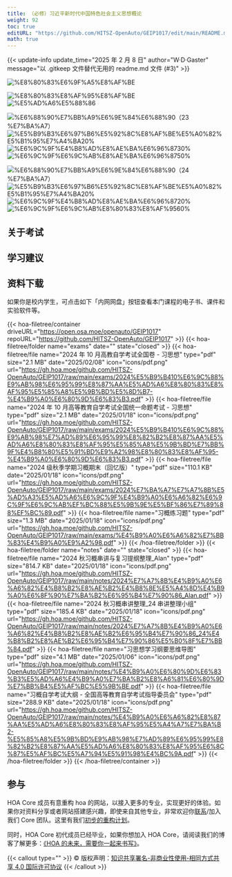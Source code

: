 ```yaml
---
title: （必修）习近平新时代中国特色社会主义思想概论
weight: 92
toc: true
editURL: "https://github.com/HITSZ-OpenAuto/GEIP1017/edit/main/README.md"
math: true
---
```


{{< update-info update_time="2025 年 2 月 8 日" author="W·D·Gaster" message="以 .gitkeep 文件替代无用的 readme.md 文件 (#3)" >}}


<!--
1. 通过 [Shields.io](https://shields.io/) 生成如下的徽章，标注课程的基本信息。
2. 请根据课程的具体内容增删仓库的子文件夹。子文件夹建议使用小写英文，并且添加 README.md。
3. 关于课程的描述可以不止以下几个方面，酌情增删。
4. hoa.moe 生成本课程对应页面后，请将页面链接复制到 GitHub 仓库的 About/Website 中。
5. 可以在 GitHub 页面的 About/Topics 中为课程添加话题名称。
    -->

<div class="img-div hx:mt-4 hx:flex-row hx:justify-start hx:items-center">

![%E8%80%83%E6%9F%A5%E8%AF%BE](https://img.shields.io/badge/%E8%80%83%E6%9F%A5%E8%AF%BE（22、23%E7%BA%A7）-green)

![%E8%80%83%E8%AF%95%E8%AF%BE](https://img.shields.io/badge/%E8%80%83%E8%AF%95%E8%AF%BE（24%E7%BA%A7%E4%B9%8B%E5%90%8E）-red)
![%E5%AD%A6%E5%88%86](https://img.shields.io/badge/%E5%AD%A6%E5%88%86-2.5-moccasin)

![%E6%88%90%E7%BB%A9%E6%9E%84%E6%88%90（23 %E7%BA%A7）](https://img.shields.io/badge/%E6%88%90%E7%BB%A9%E6%9E%84%E6%88%90（23%E7%BA%A7）-gold)
![%E5%B9%B3%E6%97%B6%E5%92%8C%E8%AF%BE%E5%A0%82%E5%B1%95%E7%A4%BA20%](https://img.shields.io/badge/%E5%B9%B3%E6%97%B6%E5%92%8C%E8%AF%BE%E5%A0%82%E5%B1%95%E7%A4%BA-20%25-wheat)
![%E6%9C%9F%E4%B8%AD%E8%AE%BA%E6%96%8730%](https://img.shields.io/badge/%E6%9C%9F%E4%B8%AD%E8%AE%BA%E6%96%87-30%25-wheat)
![%E6%9C%9F%E6%9C%AB%E8%AE%BA%E6%96%8750%](https://img.shields.io/badge/%E6%9C%9F%E6%9C%AB%E8%AE%BA%E6%96%87-50%25-wheat)

![%E6%88%90%E7%BB%A9%E6%9E%84%E6%88%90（24 %E7%BA%A7）](https://img.shields.io/badge/%E6%88%90%E7%BB%A9%E6%9E%84%E6%88%90（24%E7%BA%A7）-gold)
![%E5%B9%B3%E6%97%B6%E5%92%8C%E8%AF%BE%E5%A0%82%E5%B1%95%E7%A4%BA20%](https://img.shields.io/badge/%E5%B9%B3%E6%97%B6%E5%92%8C%E8%AF%BE%E5%A0%82%E5%B1%95%E7%A4%BA-20%25-wheat)
![%E6%9C%9F%E4%B8%AD%E8%AE%BA%E6%96%8720%](https://img.shields.io/badge/%E6%9C%9F%E4%B8%AD%E8%AE%BA%E6%96%87-20%25-wheat)
![%E6%9C%9F%E6%9C%AB%E8%80%83%E8%AF%9560%](https://img.shields.io/badge/%E6%9C%9F%E6%9C%AB%E8%80%83%E8%AF%95-60%25-wheat)

</div>

<!--徽章不能包含空格，因此无法在数字和中文间添加空格-->

## 关于考试

## 学习建议

## 资料下载

如果你是校内学生，可点击如下「内网网盘」按钮查看本门课程的电子书、课件和实验软件等。

{{< hoa-filetree/container driveURL="https://open.osa.moe/openauto/GEIP1017" repoURL="https://github.com/HITSZ-OpenAuto/GEIP1017" >}}
{{< hoa-filetree/folder name="exams" date="" state="closed" >}}
{{< hoa-filetree/file name="2024 年 10 月高教自学考试全国卷 - 习思想" type="pdf" size="2.1 MB" date="2025/02/08" icon="icons/pdf.png" url="https://gh.hoa.moe/github.com/HITSZ-OpenAuto/GEIP1017/raw/main/exams/2024%E5%B9%B410%E6%9C%88%E9%AB%98%E6%95%99%E8%87%AA%E5%AD%A6%E8%80%83%E8%AF%95%E5%85%A8%E5%9B%BD%E5%8D%B7-%E4%B9%A0%E6%80%9D%E6%83%B3.pdf" >}}
{{< hoa-filetree/file name="2024 年 10 月高等教育自学考试全国统一命题考试 - 习思想" type="pdf" size="2.1 MB" date="2025/01/18" icon="icons/pdf.png" url="https://gh.hoa.moe/github.com/HITSZ-OpenAuto/GEIP1017/raw/main/exams/2024%E5%B9%B410%E6%9C%88%E9%AB%98%E7%AD%89%E6%95%99%E8%82%B2%E8%87%AA%E5%AD%A6%E8%80%83%E8%AF%95%E5%85%A8%E5%9B%BD%E7%BB%9F%E4%B8%80%E5%91%BD%E9%A2%98%E8%80%83%E8%AF%95-%E4%B9%A0%E6%80%9D%E6%83%B3.pdf" >}}
{{< hoa-filetree/file name="2024 级秋季学期习概期末（回忆版）" type="pdf" size="110.1 KB" date="2025/01/18" icon="icons/pdf.png" url="https://gh.hoa.moe/github.com/HITSZ-OpenAuto/GEIP1017/raw/main/exams/2024%E7%BA%A7%E7%A7%8B%E5%AD%A3%E5%AD%A6%E6%9C%9F%E4%B9%A0%E6%A6%82%E6%9C%9F%E6%9C%AB%EF%BC%88%E5%9B%9E%E5%BF%86%E7%89%88%EF%BC%89.pdf" >}}
{{< hoa-filetree/file name="习概练习题" type="pdf" size="1.3 MB" date="2025/01/18" icon="icons/pdf.png" url="https://gh.hoa.moe/github.com/HITSZ-OpenAuto/GEIP1017/raw/main/exams/%E4%B9%A0%E6%A6%82%E7%BB%83%E4%B9%A0%E9%A2%98.pdf" >}}
{{< /hoa-filetree/folder >}}
{{< hoa-filetree/folder name="notes" date="" state="closed" >}}
{{< hoa-filetree/file name="2024 秋习概串讲与复习提纲整理_Alan" type="pdf" size="814.7 KB" date="2025/01/18" icon="icons/pdf.png" url="https://gh.hoa.moe/github.com/HITSZ-OpenAuto/GEIP1017/raw/main/notes/2024%E7%A7%8B%E4%B9%A0%E6%A6%82%E4%B8%B2%E8%AE%B2%E4%B8%8E%E5%A4%8D%E4%B9%A0%E6%8F%90%E7%BA%B2%E6%95%B4%E7%90%86_Alan.pdf" >}}
{{< hoa-filetree/file name="2024 秋习概串讲整理_24 串讲整理小组" type="pdf" size="185.4 KB" date="2025/01/18" icon="icons/pdf.png" url="https://gh.hoa.moe/github.com/HITSZ-OpenAuto/GEIP1017/raw/main/notes/2024%E7%A7%8B%E4%B9%A0%E6%A6%82%E4%B8%B2%E8%AE%B2%E6%95%B4%E7%90%86_24%E4%B8%B2%E8%AE%B2%E6%95%B4%E7%90%86%E5%B0%8F%E7%BB%84.pdf" >}}
{{< hoa-filetree/file name="习思想学习纲要思维导图" type="pdf" size="4.1 MB" date="2025/01/06" icon="icons/pdf.png" url="https://gh.hoa.moe/github.com/HITSZ-OpenAuto/GEIP1017/raw/main/notes/%E4%B9%A0%E6%80%9D%E6%83%B3%E5%AD%A6%E4%B9%A0%E7%BA%B2%E8%A6%81%E6%80%9D%E7%BB%B4%E5%AF%BC%E5%9B%BE.pdf" >}}
{{< hoa-filetree/file name="习概自学考试大纲 - 全国高等教育自学考试指导委员会" type="pdf" size="288.9 KB" date="2025/01/18" icon="icons/pdf.png" url="https://gh.hoa.moe/github.com/HITSZ-OpenAuto/GEIP1017/raw/main/notes/%E4%B9%A0%E6%A6%82%E8%87%AA%E5%AD%A6%E8%80%83%E8%AF%95%E5%A4%A7%E7%BA%B2-%E5%85%A8%E5%9B%BD%E9%AB%98%E7%AD%89%E6%95%99%E8%82%B2%E8%87%AA%E5%AD%A6%E8%80%83%E8%AF%95%E6%8C%87%E5%AF%BC%E5%A7%94%E5%91%98%E4%BC%9A.pdf" >}}
{{< /hoa-filetree/folder >}}
{{< /hoa-filetree/container >}}

## 参与

HOA Core 成员有意重构 hoa 的网站，以接入更多的专业，实现更好的体验。如果你对资料分享或者网站搭建感兴趣，即使来自其他专业，非常欢迎你[联系](mailto:hi@hoa.moe)/加入我们 Core 团队。这里有我们[初步的重构计划](https://historical-mousepad-286.notion.site/HOA-1f71751ad5fe80978c70d9e32330d7e6)。

同时，HOA Core 初代成员已经毕业，如果你想加入 HOA Core，请阅读我们的博客了解更多：[《HOA 的未来，需要你一起来书写》](https://hoa.moe/news/future-of-hoa)。

{{< callout type="" >}}
  © 版权声明：[知识共享署名-非商业性使用-相同方式共享 4.0 国际许可协议](https://creativecommons.org/licenses/by-nc-sa/4.0/)
{{< /callout >}}

